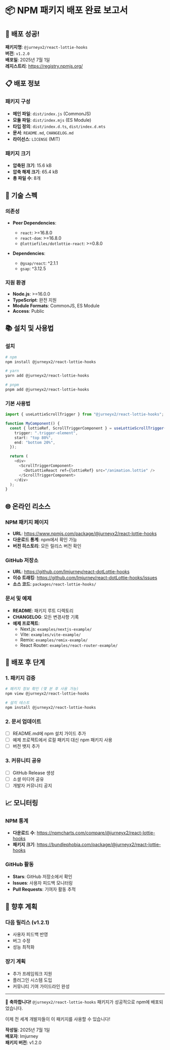 # 📦 NPM 패키지 배포 완료 보고서

## 🎉 배포 성공!

**패키지명**: `@jurneyx2/react-lottie-hooks`  
**버전**: `v1.2.0`  
**배포일**: 2025년 7월 1일  
**레지스트리**: https://registry.npmjs.org/

## 📋 배포 정보

### 패키지 구성

- **메인 파일**: `dist/index.js` (CommonJS)
- **모듈 파일**: `dist/index.mjs` (ES Module)
- **타입 정의**: `dist/index.d.ts`, `dist/index.d.mts`
- **문서**: `README.md`, `CHANGELOG.md`
- **라이선스**: `LICENSE` (MIT)

### 패키지 크기

- **압축된 크기**: 15.6 kB
- **압축 해제 크기**: 65.4 kB
- **총 파일 수**: 8개

## 🔧 기술 스펙

### 의존성

- **Peer Dependencies**:

  - `react`: >=16.8.0
  - `react-dom`: >=16.8.0
  - `@lottiefiles/dotlottie-react`: >=0.8.0

- **Dependencies**:
  - `@gsap/react`: ^2.1.1
  - `gsap`: ^3.12.5

### 지원 환경

- **Node.js**: >=16.0.0
- **TypeScript**: 완전 지원
- **Module Formats**: CommonJS, ES Module
- **Access**: Public

## 📚 설치 및 사용법

### 설치

```bash
# npm
npm install @jurneyx2/react-lottie-hooks

# yarn
yarn add @jurneyx2/react-lottie-hooks

# pnpm
pnpm add @jurneyx2/react-lottie-hooks
```

### 기본 사용법

```typescript
import { useLottieScrollTrigger } from "@jurneyx2/react-lottie-hooks";

function MyComponent() {
  const { lottieRef, ScrollTriggerComponent } = useLottieScrollTrigger({
    trigger: ".trigger-element",
    start: "top 80%",
    end: "bottom 20%",
  });

  return (
    <div>
      <ScrollTriggerComponent>
        <DotLottieReact ref={lottieRef} src="/animation.lottie" />
      </ScrollTriggerComponent>
    </div>
  );
}
```

## 🌐 온라인 리소스

### NPM 패키지 페이지

- **URL**: https://www.npmjs.com/package/@jurneyx2/react-lottie-hooks
- **다운로드 통계**: npm에서 확인 가능
- **버전 히스토리**: 모든 릴리스 버전 확인

### GitHub 저장소

- **URL**: https://github.com/Imjurney/react-dotLottie-hooks
- **이슈 트래킹**: https://github.com/Imjurney/react-dotLottie-hooks/issues
- **소스 코드**: `packages/react-lottie-hooks/`

### 문서 및 예제

- **README**: 패키지 루트 디렉토리
- **CHANGELOG**: 모든 변경사항 기록
- **예제 프로젝트**:
  - Next.js: `examples/nextjs-example/`
  - Vite: `examples/vite-example/`
  - Remix: `examples/remix-example/`
  - React Router: `examples/react-router-example/`

## 🚀 배포 후 단계

### 1. 패키지 검증

```bash
# 패키지 정보 확인 (몇 분 후 사용 가능)
npm view @jurneyx2/react-lottie-hooks

# 설치 테스트
npm install @jurneyx2/react-lottie-hooks
```

### 2. 문서 업데이트

- [ ] README.md에 npm 설치 가이드 추가
- [ ] 예제 프로젝트에서 로컬 패키지 대신 npm 패키지 사용
- [ ] 버전 뱃지 추가

### 3. 커뮤니티 공유

- [ ] GitHub Release 생성
- [ ] 소셜 미디어 공유
- [ ] 개발자 커뮤니티 공지

## 📈 모니터링

### NPM 통계

- **다운로드 수**: https://npmcharts.com/compare/@jurneyx2/react-lottie-hooks
- **패키지 크기**: https://bundlephobia.com/package/@jurneyx2/react-lottie-hooks

### GitHub 활동

- **Stars**: GitHub 저장소에서 확인
- **Issues**: 사용자 피드백 모니터링
- **Pull Requests**: 기여자 활동 추적

## 🔄 향후 계획

### 다음 릴리스 (v1.2.1)

- 사용자 피드백 반영
- 버그 수정
- 성능 최적화

### 장기 계획

- 추가 프레임워크 지원
- 플러그인 시스템 도입
- 커뮤니티 기여 가이드라인 완성

---

🎉 **축하합니다!** `@jurneyx2/react-lottie-hooks` 패키지가 성공적으로 npm에 배포되었습니다.

이제 전 세계 개발자들이 이 패키지를 사용할 수 있습니다!

**작성일**: 2025년 7월 1일  
**배포자**: Imjurney  
**패키지 버전**: v1.2.0

